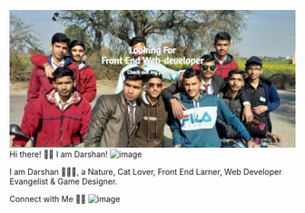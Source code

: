 ![image](https://github.com/Darshan-star/Darshan-star/blob/main/111111111.png?raw=true)
Hi there! 👋🏻 I am Darshan! ![image](https://user-images.githubusercontent.com/75985193/147407807-d6aec55a-2582-4ebd-af64-68bb082649bd.png)

I am Darshan 🙋🏻‍♂️, a Nature, Cat Lover, Front End Larner, Web Developer Evangelist & Game Designer.

Connect with Me 🤝🏻
![image](https://user-images.githubusercontent.com/75985193/147408099-c1db8569-6953-47e4-b137-8fd4b3956c0c.png)



